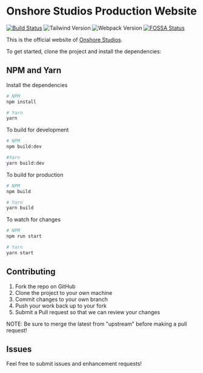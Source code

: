 # Onshore Studios Production Website
[![Build Status](https://travis-ci.org/andrewmcodes/onshore-production.svg?branch=master)](https://travis-ci.org/andrewmcodes/onshore-production)
![Tailwind Version](https://img.shields.io/badge/TailwindCSS-0.7.4-orange.svg)
![Webpack Version](https://img.shields.io/badge/Webpack-4.29.6-blue.svg)
[![FOSSA Status](https://app.fossa.com/api/projects/git%2Bgithub.com%2Fandrewmcodes%2Fonshore-production.svg?type=shield)](https://app.fossa.com/projects/git%2Bgithub.com%2Fandrewmcodes%2Fonshore-production?ref=badge_shield)

This is the official website of [Onshore Studios](https://onshorestudios.com).

To get started, clone the project and install the dependencies:

## NPM and Yarn

Install the dependencies

```bash
# NPM
npm install

# Yarn
yarn
```

To build for development

```bash
# NPM
npm build:dev

#Yarn
yarn build:dev
```

To build for production

```bash
# NPM
npm build

# Yarn
yarn build
```

To watch for changes

```bash
# NPM
npm run start

# Yarn
yarn start
```

## Contributing

1. Fork the repo on GitHub
2. Clone the project to your own machine
3. Commit changes to your own branch
4. Push your work back up to your fork
5. Submit a Pull request so that we can review your changes

NOTE: Be sure to merge the latest from "upstream" before making a pull request!

## Issues

Feel free to submit issues and enhancement requests!
